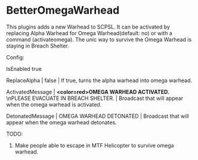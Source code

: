 # BetterOmegaWarhead

This plugins adds a new Warhead to SCPSL. It can be activated by replacing Alpha Warhead for Omega Warhead(default: no) or with a command (activateomega). 
The unic way to survive the Omega Warhead is staying in Breach Shelter.

Config:

IsEnabled  true 

ReplaceAlpha | false | If true, turns the alpha warhead into omega warhead.

ActivatedMessage | <b><color=red>OMEGA WARHEAD ACTIVATED.</color></b> \nPLEASE EVACUATE IN BREACH SHELTER. | Broadcast that will appear when the omega warhead is activated.

DetonatedMessage | OMEGA WARHEAD DETONATED | Broadcast that will appear when the omega warhead detonates.


TODO:
1. Make people able to escape in MTF Helicopter to survive omega warhead.
